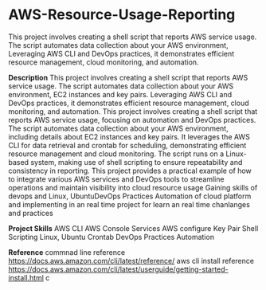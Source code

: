 # AWS-Resource-Usage-Reporting
This project involves creating a shell script that reports AWS service usage. The script automates data collection about your AWS environment,  Leveraging AWS CLI and DevOps practices, it demonstrates efficient resource management, cloud monitoring, and automation.

**Description**
  This project involves creating a shell script that reports AWS service usage. The script automates data collection about your AWS environment,  EC2 instances and key pairs. Leveraging AWS CLI and DevOps practices, it demonstrates efficient resource management, cloud monitoring, and automation.
  This project involves creating a shell script that reports AWS service usage, focusing on automation and DevOps practices. The script automates data collection about your AWS environment, including details about EC2 instances and key pairs. It leverages the AWS CLI for data retrieval and crontab for scheduling, demonstrating efficient resource management and cloud monitoring. The script runs on a Linux-based system, making use of shell scripting to ensure repeatability and consistency in reporting. This project provides a practical example of how to integrate various AWS services and DevOps tools to streamline operations and maintain visibility into cloud resource usage
  Gaining skills of devops and Linux, UbuntuDevOps Practices Automation of cloud platform and implementing in an real time project for learn an real time chanlanges and practices 

**Project Skills**
  AWS CLI
  AWS Console Services
  AWS configure 
  Key Pair
  Shell Scripting
  Linux, Ubuntu
  Crontab
  DevOps Practices
  Automation

**Reference**
    commnad line reference
    https://docs.aws.amazon.com/cli/latest/reference/
    aws cli install reference 
    https://docs.aws.amazon.com/cli/latest/userguide/getting-started-install.html
c
